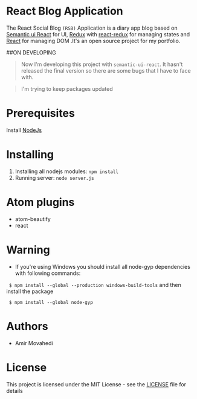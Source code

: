 # React Blog Application
The React Social Blog `(RSB)` Application is a diary app blog based on [Semantic ui React](https://react.semantic-ui.com) for UI, [Redux](http://redux.js.org/)
with [react-redux](https://github.com/reactjs/react-redux) for managing states and [React](https://facebook.github.io/react/docs/hello-world.html) for managing DOM .It's an open source project for my portfolio.

##ON DEVELOPING
> Now I'm developing this project with `semantic-ui-react`. It hasn't released the final version so
there are some bugs that I have to face with.

> I'm trying to keep packages updated


# Prerequisites
 Install [NodeJs](https://nodejs.org/en/)

# Installing
 1. Installing all nodejs modules:
  `npm install`
 2. Running server:
  `node server.js`



# Atom plugins

- atom-beautify
-  react



# Warning
- If you're using Windows you should install all node-gyp dependencies with following commands:

` $ npm install --global --production windows-build-tools`
and then install the package

` $ npm install --global node-gyp`


# Authors
- Amir Movahedi

# License
This project is licensed under the MIT License - see the [LICENSE](LICENSE) file for details
